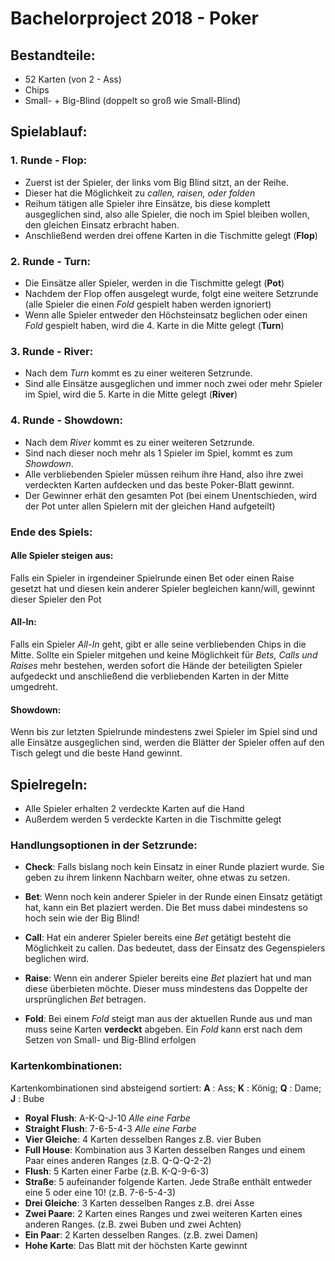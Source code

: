 # Bachelorproject 2018 - Poker

## Bestandteile:
- 52 Karten (von 2 - Ass)
- Chips
- Small- + Big-Blind (doppelt so groß wie Small-Blind)

## Spielablauf:
### 1. Runde - Flop:
- Zuerst ist der Spieler, der links vom Big Blind sitzt, an der Reihe.
- Dieser hat die Möglichkeit zu *callen, raisen, oder folden*
- Reihum tätigen alle Spieler ihre Einsätze, bis diese komplett ausgeglichen sind, also alle Spieler, die noch im Spiel bleiben wollen, den gleichen Einsatz erbracht haben.
- Anschließend werden drei offene Karten in die Tischmitte gelegt (**Flop**)

### 2. Runde - Turn:
- Die Einsätze aller Spieler, werden in die Tischmitte gelegt (**Pot**)
- Nachdem der Flop offen ausgelegt wurde, folgt eine weitere Setzrunde (alle Spieler die einen *Fold* gespielt haben werden ignoriert)
- Wenn alle Spieler entweder den Höchsteinsatz beglichen oder einen *Fold* gespielt haben, wird die 4. Karte in die Mitte gelegt (**Turn**)

### 3. Runde - River:
- Nach dem *Turn* kommt es zu einer weiteren Setzrunde.
- Sind alle Einsätze ausgeglichen und immer noch zwei oder mehr Spieler im Spiel, wird die 5. Karte in die Mitte gelegt (**River**)

### 4. Runde - Showdown:
- Nach dem *River* kommt es zu einer weiteren Setzrunde.
- Sind nach dieser noch mehr als 1 Spieler im Spiel, kommt es zum *Showdown*.
- Alle verbliebenden Spieler müssen reihum ihre Hand, also ihre zwei verdeckten Karten aufdecken und das beste Poker-Blatt gewinnt.
- Der Gewinner erhät den gesamten Pot (bei einem Unentschieden, wird der Pot unter allen Spielern mit der gleichen Hand aufgeteilt)

### Ende des Spiels:
#### Alle Spieler steigen aus:
Falls ein Spieler in irgendeiner Spielrunde einen Bet oder einen Raise gesetzt hat und diesen kein anderer Spieler begleichen kann/will, gewinnt dieser Spieler den Pot

#### All-In:
Falls ein Spieler *All-In* geht, gibt er alle seine verbliebenden Chips in die Mitte. Sollte ein Spieler mitgehen und keine Möglichkeit für *Bets, Calls und Raises* mehr bestehen, werden sofort die Hände der beteiligten Spieler aufgedeckt und anschließend die verbliebenden Karten in der Mitte umgedreht.

#### Showdown:
Wenn bis zur letzten Spielrunde mindestens zwei Spieler im Spiel sind und alle Einsätze ausgeglichen sind, werden die Blätter der Spieler offen auf den Tisch gelegt und die beste Hand gewinnt.



## Spielregeln:
- Alle Spieler erhalten 2 verdeckte Karten auf die Hand
- Außerdem werden 5 verdeckte Karten in die Tischmitte gelegt

### Handlungsoptionen in der Setzrunde:
- **Check**: Falls bislang noch kein Einsatz in einer Runde plaziert wurde. Sie geben zu ihrem linkenn Nachbarn weiter, ohne etwas zu setzen.

- **Bet**: Wenn noch kein anderer Spieler in der Runde einen Einsatz getätigt hat, kann ein Bet plaziert werden. Die Bet muss dabei mindestens so hoch sein wie der Big Blind!

- **Call**: Hat ein anderer Spieler bereits eine *Bet* getätigt besteht die Möglichkeit zu callen. Das bedeutet, dass der Einsatz des Gegenspielers beglichen wird.

- **Raise**: Wenn ein anderer Spieler bereits eine *Bet* plaziert hat und man diese überbieten möchte. Dieser muss mindestens das Doppelte der ursprünglichen *Bet* betragen.

- **Fold**: Bei einem *Fold* steigt man aus der aktuellen Runde aus und man muss seine Karten **verdeckt** abgeben. Ein *Fold* kann erst nach dem Setzen von Small- und Big-Blind erfolgen

### Kartenkombinationen:
Kartenkombinationen sind absteigend sortiert:
**A** : Ass; **K** : König; **Q** : Dame; **J** : Bube

- **Royal Flush**: A-K-Q-J-10 *Alle eine Farbe*
- **Straight Flush**: 7-6-5-4-3 *Alle eine Farbe*
- **Vier Gleiche**: 4 Karten desselben Ranges z.B. vier Buben
- **Full House**: Kombination aus 3 Karten desselben Ranges und einem Paar eines anderen Ranges (z.B. Q-Q-Q-2-2)
- **Flush**: 5 Karten einer Farbe (z.B. K-Q-9-6-3)
- **Straße**: 5 aufeinander folgende Karten. Jede Straße enthält entweder eine 5 oder eine 10! (z.B. 7-6-5-4-3)
- **Drei Gleiche**: 3 Karten desselben Ranges z.B. drei Asse
- **Zwei Paare**: 2 Karten eines Ranges und zwei weiteren Karten eines anderen Ranges. (z.B. zwei Buben und zwei Achten)
- **Ein Paar**: 2 Karten desselben Ranges. (z.B. zwei Damen)
- **Hohe Karte**: Das Blatt mit der höchsten Karte gewinnt
